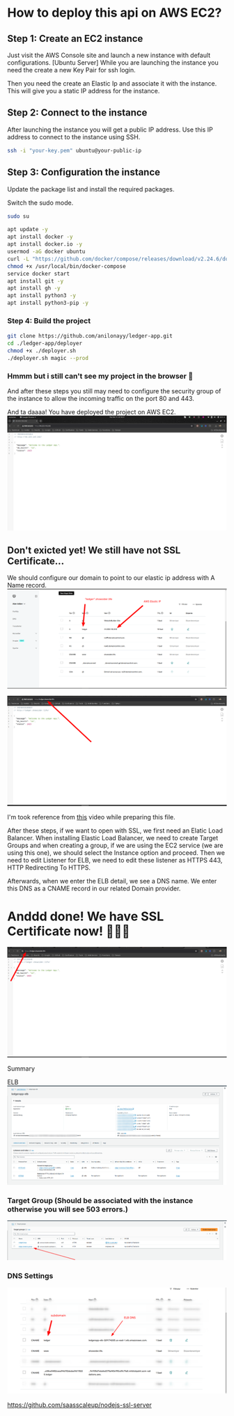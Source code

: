 # How to deploy this api on AWS EC2?

## Step 1: Create an EC2 instance
Just visit the AWS Console site and launch a new instance with default configurations. [Ubuntu Server]
While you are launching the instance you need the create a new Key Pair for ssh login. 

Then you need the create an Elastic Ip and associate it with the instance. This will give you a static IP address for the instance.
## Step 2: Connect to the instance
After launching the instance you will get a public IP address. Use this IP address to connect to the instance using SSH.
```bash
ssh -i "your-key.pem" ubuntu@your-public-ip
```

## Step 3: Configuration the instance
Update the package list and install the required packages.

Switch the sudo mode.
```bash
sudo su
```

```bash
apt update -y
apt install docker -y
apt install docker.io -y
usermod -aG docker ubuntu
curl -L "https://github.com/docker/compose/releases/download/v2.24.6/docker-compose-Linux-x86_64" -o /usr/local/bin/docker-compose
chmod +x /usr/local/bin/docker-compose
service docker start
apt install git -y
apt install gh -y
apt install python3 -y
apt install python3-pip -y
```

### Step 4: Build the project
```bash
git clone https://github.com/anilonayy/ledger-app.git
cd ./ledger-app/deployer
chmod +x ./deployer.sh
./deployer.sh magic --prod
```
### Hmmm but i still can't see my project in the browser 🥺

And after these steps you still may need to configure the security group of the instance to allow the incoming traffic on the port 80 and 443.

And ta daaaa! You have deployed the project on AWS EC2.
![img.png](images/NonSecureSite.png)


## Don't exicted yet! We still have not SSL Certificate...





We should configure our domain to point to our elastic ip address with A Name record.
![img_1.png](images/ElasticIPAssociate.png)

![img_2.png](images/LiveSiteNonSecure.png)


I'm took reference from [this](https://www.youtube.com/watch?v=yhiuV6cqkNs&ab_channel=Scale-UpSaaS) video while preparing this file.

After these steps, if we want to open with SSL, we first need an Elatic Load Balancer. When installing Elastic Load Balancer, we need to create Target Groups and when creating a group, if we are using the EC2 service (we are using this one), we should select the Instance option and proceed. Then we need to edit Listener for ELB, we need to edit these listener as HTTPS 443, HTTP Redirecting To HTTPS.

Afterwards, when we enter the ELB detail, we see a DNS name. We enter this DNS as a CNAME record in our related Domain provider.


# Anddd done! We have SSL Certificate now! 🎉🎉🎉
![img_3.png](images/SecureSite.png)


Summary

ELB
![img.png](images/ELBList.png)
### Target Group (Should be associated with the instance otherwise you will see 503 errors.)
![img_1.png](images/TargetGroups.png)
### DNS Settings
![img_2.png](images/DomainServiceList.png)


https://github.com/saasscaleup/nodejs-ssl-server
